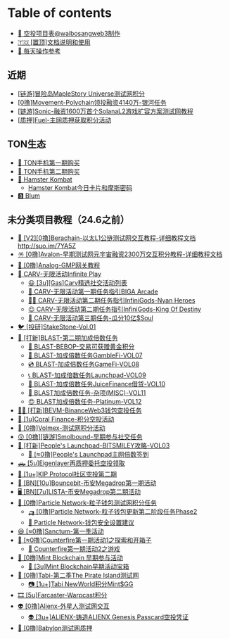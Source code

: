 # Table of contents

* [🥱 空投项目表@waibosangweb3制作](README.md)
* [🇹🇴 \[置顶\]文档说明和使用](<README (2).md>)
* [📖 每天操作参考](mei-tian-cao-zuo-can-kao.md)

## 近期

* [\[链游\]冒险岛MapleStory Universe测试网积分](jin-qi/lian-you-mao-xian-dao-maplestory-universe-ce-shi-wang-ji-fen.md)
* [\[0撸\]Movement-Polychain领投融资4140万-银河任务](jin-qi/0-lu-movementpolychain-ling-tou-rong-zi-4140-wan-yin-he-ren-wu.md)
* [\[链游\]Sonic-融资1600万首个SolanaL2游戏扩容方案测试网教程](jin-qi/page.md)
* [\[质押\]Fuel-主网质押获取积分活动](jin-qi/zhi-ya-fuel-zhu-wang-zhi-ya-huo-qu-ji-fen-huo-dong.md)

## TON生态

* [🥎 TON手机第一期购买](<README (1).md>)
* [🏉 TON手机第二期购买](ton-sheng-tai/ton-shou-ji-di-er-qi-gou-mai.md)
* [🐹 Hamster Kombat](ton-sheng-tai/hamster-kombat/README.md)
  * [Hamster Kombat今日卡片和摩斯密码](ton-sheng-tai/hamster-kombat/hamster-kombat-jin-ri-ka-pian-he-mo-si-mi-ma.md)
* [🅱️ Blum](ton-sheng-tai/blum.md)

## 未分类项目教程（24.6之前）

* [🐻 \[V2\]\[0撸\]Berachain-以太L1公链测试网交互教程-详细教程文档http://suo.im/7YA5Z](wei-fen-lei-xiang-mu-jiao-cheng-24.6-zhi-qian/v20-lu-berachain-yi-tai-l1-gong-lian-ce-shi-wang-jiao-hu-jiao-cheng-xiang-xi-jiao-cheng-wen-dang-htt.md)
* [🪅 \[0撸\]Avalon-早期测试网元宇宙融资2300万交互积分教程-详细教程文档](wei-fen-lei-xiang-mu-jiao-cheng-24.6-zhi-qian/0-lu-avalon-zao-qi-ce-shi-wang-yuan-yu-zhou-rong-zi-2300-wan-jiao-hu-ji-fen-jiao-cheng-xiang-xi-jiao.md)
* [🤭 \[0撸\]Analog-GMP网关教程](wei-fen-lei-xiang-mu-jiao-cheng-24.6-zhi-qian/0-lu-analoggmp-wang-guan-jiao-cheng.md)
* [🎩 CARV-无限活动Infinite Play](wei-fen-lei-xiang-mu-jiao-cheng-24.6-zhi-qian/carv-wu-xian-huo-dong-infinite-play/README.md)
  * [😃 \[3u\]\[Gas\]Carv精选社交活动列表](wei-fen-lei-xiang-mu-jiao-cheng-24.6-zhi-qian/carv-wu-xian-huo-dong-infinite-play/page.md)
  * [🚛 CARV-无限活动第一期任务指引BIGA Arcade](wei-fen-lei-xiang-mu-jiao-cheng-24.6-zhi-qian/carv-wu-xian-huo-dong-infinite-play/carv-wu-xian-huo-dong-di-yi-qi-ren-wu-zhi-yin-biga-arcade.md)
  * [🦸‍♀️ CARV-无限活动第二期任务指引InfiniGods-Nyan Heroes](wei-fen-lei-xiang-mu-jiao-cheng-24.6-zhi-qian/carv-wu-xian-huo-dong-infinite-play/carv-wu-xian-huo-dong-di-er-qi-ren-wu-zhi-yin-infinigodsnyan-heroes.md)
  * [😉 CARV-无限活动第二期任务指引InfiniGods-King Of Destiny](wei-fen-lei-xiang-mu-jiao-cheng-24.6-zhi-qian/carv-wu-xian-huo-dong-infinite-play/carv-wu-xian-huo-dong-di-er-qi-ren-wu-zhi-yin-infinigodsking-of-destiny.md)
  * [🙂 CARV-无限活动第三期任务-瓜分10亿$Soul](wei-fen-lei-xiang-mu-jiao-cheng-24.6-zhi-qian/carv-wu-xian-huo-dong-infinite-play/carv-wu-xian-huo-dong-di-san-qi-ren-wu-gua-fen-10-yi-soul.md)
* [🐦 \[投研\]StakeStone-Vol.01](wei-fen-lei-xiang-mu-jiao-cheng-24.6-zhi-qian/stakestonevol.01-tou-yan.md)
* [🥸 \[打新\]BLAST-第二期加成倍数任务](wei-fen-lei-xiang-mu-jiao-cheng-24.6-zhi-qian/da-xin-blast-di-er-qi-jia-cheng-bei-shu-ren-wu/README.md)
  * [🏹 BLAST-BEBOP-交易可获赠黄金积分](wei-fen-lei-xiang-mu-jiao-cheng-24.6-zhi-qian/da-xin-blast-di-er-qi-jia-cheng-bei-shu-ren-wu/blastbebop-jiao-yi-ke-huo-zeng-huang-jin-ji-fen.md)
  * [🚛 BLAST-加成倍数任务GambleFi-VOL07](wei-fen-lei-xiang-mu-jiao-cheng-24.6-zhi-qian/da-xin-blast-di-er-qi-jia-cheng-bei-shu-ren-wu/blast-jia-cheng-bei-shu-ren-wu-gamblefivol07.md)
  * [💿 BLAST-加成倍数任务GameFi-VOL08](wei-fen-lei-xiang-mu-jiao-cheng-24.6-zhi-qian/da-xin-blast-di-er-qi-jia-cheng-bei-shu-ren-wu/blast-jia-cheng-bei-shu-ren-wu-gamefivol08.md)
  * [📞 BLAST-加成倍数任务Launchpad-VOL09](wei-fen-lei-xiang-mu-jiao-cheng-24.6-zhi-qian/da-xin-blast-di-er-qi-jia-cheng-bei-shu-ren-wu/blast-jia-cheng-bei-shu-ren-wu-launchpadvol09.md)
  * [👋 BLAST-加成倍数任务JuiceFinance借贷-VOL10](wei-fen-lei-xiang-mu-jiao-cheng-24.6-zhi-qian/da-xin-blast-di-er-qi-jia-cheng-bei-shu-ren-wu/blast-jia-cheng-bei-shu-ren-wu-juicefinance-jie-dai-vol10.md)
  * [🤩 BLAST加成倍数任务-杂项(MISC)-VOL11](wei-fen-lei-xiang-mu-jiao-cheng-24.6-zhi-qian/da-xin-blast-di-er-qi-jia-cheng-bei-shu-ren-wu/blast-jia-cheng-bei-shu-ren-wu-za-xiang-miscvol11.md)
  * [😍 BLAST加成倍数任务-Platinum-VOL12](wei-fen-lei-xiang-mu-jiao-cheng-24.6-zhi-qian/da-xin-blast-di-er-qi-jia-cheng-bei-shu-ren-wu/blast-jia-cheng-bei-shu-ren-wu-platinumvol12.md)
* [🚵‍♀️ \[打新\]BEVM-BinanceWeb3钱包空投任务](wei-fen-lei-xiang-mu-jiao-cheng-24.6-zhi-qian/da-xin-bevmbinanceweb3-qian-bao-kong-tou-ren-wu.md)
* [🛞 \[1u\]Coral Finance-积分空投活动](wei-fen-lei-xiang-mu-jiao-cheng-24.6-zhi-qian/1ucoral-finance-ji-fen-kong-tou-huo-dong.md)
* [🎣 \[0撸\]Volmex-测试网积分活动](wei-fen-lei-xiang-mu-jiao-cheng-24.6-zhi-qian/0-lu-volmex-ce-shi-wang-ji-fen-huo-dong.md)
* [😚 \[0撸\]\[链游\]Smolbound-早期参与社交任务](wei-fen-lei-xiang-mu-jiao-cheng-24.6-zhi-qian/0-lu-lian-you-smolbound-zao-qi-can-yu-she-jiao-ren-wu.md)
* [🚐 \[打新\]People's Launchpad-BITSMILEY攻略-VOL03](wei-fen-lei-xiang-mu-jiao-cheng-24.6-zhi-qian/da-xin-peoples-launchpadbitsmiley-gong-le-vol03/README.md)
  * [🥎 \[≈0撸\]People's Launchpad主网倍数签到](wei-fen-lei-xiang-mu-jiao-cheng-24.6-zhi-qian/da-xin-peoples-launchpadbitsmiley-gong-le-vol03/0-lu-peoples-launchpad-zhu-wang-bei-shu-qian-dao.md)
* [🛻 \[5u\]Eigenlayer再质押委托空投领取](wei-fen-lei-xiang-mu-jiao-cheng-24.6-zhi-qian/5ueigenlayer-zai-zhi-ya-wei-tuo-kong-tou-ling-qu.md)
* [🎣 \[1u+\]KIP Protocol社区空投第二期](wei-fen-lei-xiang-mu-jiao-cheng-24.6-zhi-qian/1u+kip-protocol-she-qu-kong-tou-di-er-qi.md)
* [🦽 \[BN\]\[10u\]Bouncebit-币安Megadrop第一期活动](wei-fen-lei-xiang-mu-jiao-cheng-24.6-zhi-qian/bn10ubouncebit-bi-an-megadrop-di-yi-qi-huo-dong.md)
* [🖥️ \[BN\]\[7u\]LISTA-币安Megadrop第二期活动](wei-fen-lei-xiang-mu-jiao-cheng-24.6-zhi-qian/bn7ulista-bi-an-megadrop-di-er-qi-huo-dong.md)
* [💛 \[0撸\]Particle Network-粒子钱包测试网积分任务](wei-fen-lei-xiang-mu-jiao-cheng-24.6-zhi-qian/0-lu-particle-network-li-zi-qian-bao-ce-shi-wang-ji-fen-ren-wu/README.md)
  * [🛺 \[0撸\]Particle Network-粒子钱包更新第二阶段任务Phase2](wei-fen-lei-xiang-mu-jiao-cheng-24.6-zhi-qian/0-lu-particle-network-li-zi-qian-bao-ce-shi-wang-ji-fen-ren-wu/0-lu-particle-network-li-zi-qian-bao-geng-xin-di-er-jie-duan-ren-wu-phase2.md)
  * [📲 Particle Network-钱包安全设置建议](wei-fen-lei-xiang-mu-jiao-cheng-24.6-zhi-qian/0-lu-particle-network-li-zi-qian-bao-ce-shi-wang-ji-fen-ren-wu/particle-network-qian-bao-an-quan-she-zhi-jian-yi.md)
* [😆 \[≈0撸\]Sanctum-第一季活动](wei-fen-lei-xiang-mu-jiao-cheng-24.6-zhi-qian/0-lu-sanctum-di-yi-ji-huo-dong.md)
* [🚨 \[≈0撸\]Counterfire第一期活动1之探索和开箱子](wei-fen-lei-xiang-mu-jiao-cheng-24.6-zhi-qian/0-lu-counterfire-di-yi-qi-huo-dong-1-zhi-tan-suo-he-kai-xiang-zi/README.md)
  * [🚡 Counterfire第一期活动2之游戏](wei-fen-lei-xiang-mu-jiao-cheng-24.6-zhi-qian/0-lu-counterfire-di-yi-qi-huo-dong-1-zhi-tan-suo-he-kai-xiang-zi/counterfire-di-yi-qi-huo-dong-2-zhi-you-xi.md)
* [🌲 \[0撸\]Mint Blockchain 早期参与活动](wei-fen-lei-xiang-mu-jiao-cheng-24.6-zhi-qian/0-lu-mint-blockchain-zao-qi-can-yu-huo-dong/README.md)
  * [🌲 \[3u\]Mint Blockchain早期活动宝箱](wei-fen-lei-xiang-mu-jiao-cheng-24.6-zhi-qian/0-lu-mint-blockchain-zao-qi-can-yu-huo-dong/3umint-blockchain-zao-qi-huo-dong-bao-xiang.md)
* [📸 \[0撸\]Tabi-第二季The Pirate Island测试网](wei-fen-lei-xiang-mu-jiao-cheng-24.6-zhi-qian/0-lu-tabi-di-er-ji-the-pirate-island-ce-shi-wang/README.md)
  * [📷 \[1u+\]Tabi NewWorld积分Mint$GG](wei-fen-lei-xiang-mu-jiao-cheng-24.6-zhi-qian/0-lu-tabi-di-er-ji-the-pirate-island-ce-shi-wang/1u+tabi-newworld-ji-fen-mintgg.md)
* [🎞️ \[5u\]Farcaster-Warpcast积分](wei-fen-lei-xiang-mu-jiao-cheng-24.6-zhi-qian/5ufarcasterwarpcast-ji-fen.md)
* [👽 \[0撸\]Alienx-外星人测试网交互](wei-fen-lei-xiang-mu-jiao-cheng-24.6-zhi-qian/0-lu-alienx-wai-xing-ren-ce-shi-wang-jiao-hu/README.md)
  * [👽 \[3u+\]ALIENX-铸造ALIENX Genesis Passcard空投凭证](wei-fen-lei-xiang-mu-jiao-cheng-24.6-zhi-qian/0-lu-alienx-wai-xing-ren-ce-shi-wang-jiao-hu/3u+alienx-zhu-zao-alienx-genesis-passcard-kong-tou-ping-zheng.md)
* [👼 \[0撸\]Babylon测试网质押](wei-fen-lei-xiang-mu-jiao-cheng-24.6-zhi-qian/0-lu-babylon-ce-shi-wang-zhi-ya.md)
